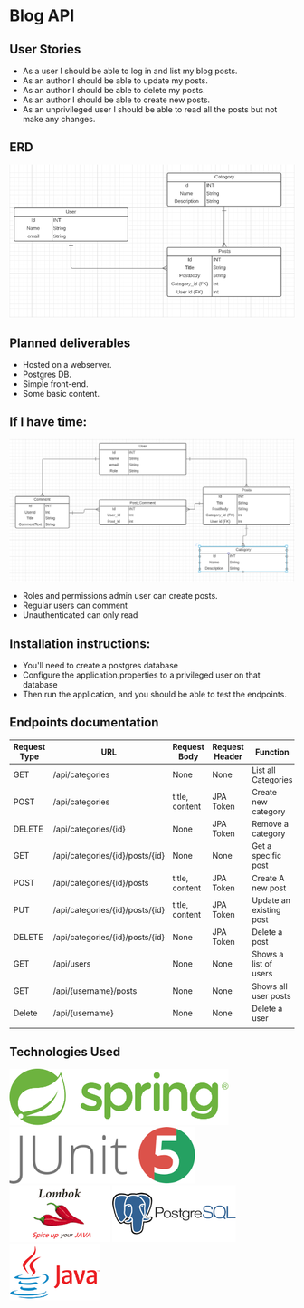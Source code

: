 # Blog API

## User Stories

* As a user I should be able to log in and list my blog posts.
* As an author I should be able to update my posts.
* As an author I should be able to delete my posts.
* As an author I should be able to create new posts.
* As an unprivileged user I should be able to read all the posts but not make any changes.

## ERD

![](./README/ERD.png)

## Planned deliverables

* Hosted on a webserver.
* Postgres DB.
* Simple front-end.
* Some basic content.

## If I have time:

![](./README/ambitious.erd.png)

* Roles and permissions admin user can create posts.
* Regular users can comment
* Unauthenticated can only read

## Installation instructions:

* You'll need to create a postgres database
* Configure the application.properties to a privileged user on that database
* Then run the application, and you should be able to test the endpoints.

## Endpoints documentation

| Request Type | URL                             | Request Body   | Request Header | Function                | Access |
|--------------|---------------------------------|----------------|----------------|-------------------------|--------|
| GET          | /api/categories                 | None           | None           | List all Categories     | Any    |
| POST         | /api/categories                 | title, content | JPA Token      | Create new category     | Author |
| DELETE       | /api/categories/{id}            | None           | JPA Token      | Remove a category       | Admin  |
| GET          | /api/categories/{id}/posts/{id} | None           | None           | Get a specific post     | Any    |
| POST         | /api/categories/{id}/posts      | title, content | JPA Token      | Create A new post       | Author |
| PUT          | /api/categories/{id}/posts/{id} | title, content | JPA Token      | Update an existing post | Author |
| DELETE       | /api/categories/{id}/posts/{id} | None           | JPA Token      | Delete a post           | Author |
| GET          | /api/users                      | None           | None           | Shows a list of users   | Any    |
| GET          | /api/{username}/posts           | None           | None           | Shows all user posts    | Any    |
| Delete       | /api/{username}                 | None           | None           | Delete a user           | Admin  |
|              |                                 |                |                |                         |        |

## Technologies Used
<img height="100" style="display: inline" src="./README/spring-logo.svg"/>
<img height="100" style="display: inline" src="./README/junit.png"/>
<img height="100" style="display: inline" src="./README/lombok.png"/>
<img height="100" style="display: inline" src="./README/postgres.png"/>
<img height="100" style="display: inline" src="./README/javalogo.png"/>
